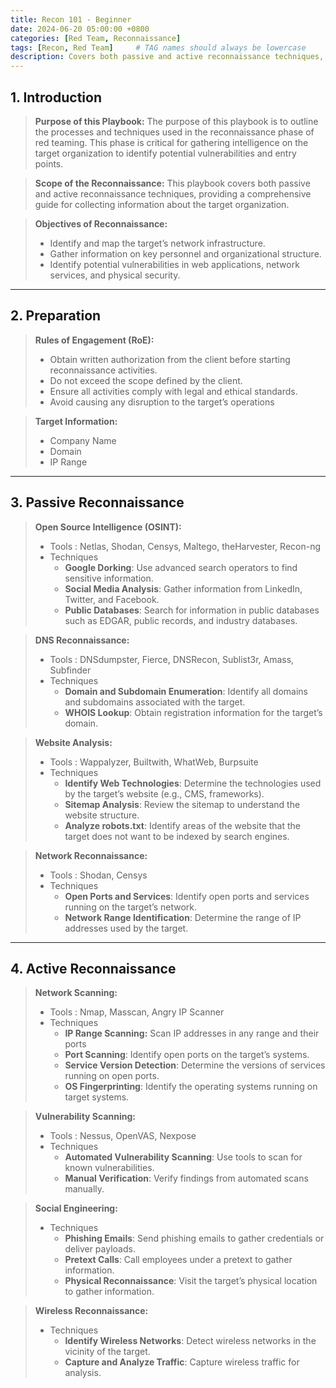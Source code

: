 ```yaml
---
title: Recon 101 - Beginner
date: 2024-06-20 05:00:00 +0800
categories: [Red Team, Reconnaissance]
tags: [Recon, Red Team]     # TAG names should always be lowercase
description: Covers both passive and active reconnaissance techniques, providing a comprehensive guide for collecting information about the target organization.
---
```


## 1. Introduction

> **Purpose of this Playbook:** 
The purpose of this playbook is to outline the processes and techniques used in the reconnaissance phase of red teaming. This phase is critical for gathering intelligence on the target organization to identify potential vulnerabilities and entry points.
> 

> **Scope of the Reconnaissance:**
This playbook covers both passive and active reconnaissance techniques, providing a comprehensive guide for collecting information about the target organization.
> 

> **Objectives of Reconnaissance:**
> 
> - Identify and map the target’s network infrastructure.
> - Gather information on key personnel and organizational structure.
> - Identify potential vulnerabilities in web applications, network services, and physical security.

---

## 2. Preparation

> **Rules of Engagement (RoE):**
> 
> - Obtain written authorization from the client before starting reconnaissance activities.
> - Do not exceed the scope defined by the client.
> - Ensure all activities comply with legal and ethical standards.
> - Avoid causing any disruption to the target’s operations

> **Target Information:**
> 
> - Company Name
> - Domain
> - IP Range

---

## 3. Passive Reconnaissance

> **Open Source Intelligence (OSINT):**
> 
> - Tools : Netlas, Shodan, Censys, Maltego, theHarvester, Recon-ng
> - Techniques
>     - **Google Dorking**: Use advanced search operators to find sensitive information.
>     - **Social Media Analysis**: Gather information from LinkedIn, Twitter, and Facebook.
>     - **Public Databases**: Search for information in public databases such as EDGAR, public records, and industry databases.

> **DNS Reconnaissance:**
> 
> - Tools : DNSdumpster, Fierce, DNSRecon, Sublist3r, Amass, Subfinder
> - Techniques
>     - **Domain and Subdomain Enumeration**: Identify all domains and subdomains associated with the target.
>     - **WHOIS Lookup**: Obtain registration information for the target’s domain.

> **Website Analysis:**
> 
> - Tools : Wappalyzer, Builtwith, WhatWeb, Burpsuite
> - Techniques
>     - **Identify Web Technologies**: Determine the technologies used by the target’s website (e.g., CMS, frameworks).
>     - **Sitemap Analysis**: Review the sitemap to understand the website structure.
>     - **Analyze robots.txt**: Identify areas of the website that the target does not want to be indexed by search engines.

> **Network Reconnaissance:**
> 
> - Tools : Shodan, Censys
> - Techniques
>     - **Open Ports and Services**: Identify open ports and services running on the target’s network.
>     - **Network Range Identification**: Determine the range of IP addresses used by the target.

---

## 4. Active Reconnaissance

> **Network Scanning:**
> 
> - Tools : Nmap, Masscan, Angry IP Scanner
> - Techniques
>     - **IP Range Scanning:** Scan IP addresses in any range and their ports
>     - **Port Scanning**: Identify open ports on the target’s systems.
>     - **Service Version Detection**: Determine the versions of services running on open ports.
>     - **OS Fingerprinting**: Identify the operating systems running on target systems.

> **Vulnerability Scanning:**
> 
> - Tools : Nessus, OpenVAS, Nexpose
> - Techniques
>     - **Automated Vulnerability Scanning**: Use tools to scan for known vulnerabilities.
>     - **Manual Verification**: Verify findings from automated scans manually.

> **Social Engineering:**
> 
> - Techniques
>     - **Phishing Emails**: Send phishing emails to gather credentials or deliver payloads.
>     - **Pretext Calls**: Call employees under a pretext to gather information.
>     - **Physical Reconnaissance**: Visit the target’s physical location to gather information.

> **Wireless Reconnaissance:**
> 
> - Techniques
>     - **Identify Wireless Networks**: Detect wireless networks in the vicinity of the target.
>     - **Capture and Analyze Traffic**: Capture wireless traffic for analysis.